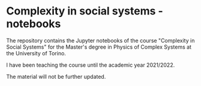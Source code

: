 # Complexity in social systems - notebooks
The repository contains the Jupyter notebooks of the course "Complexity in Social Systems" for the Master's degree in Physics of Complex Systems at the University of Torino.

I have been teaching the course until the academic year 2021/2022. 

The material will not be further updated.
